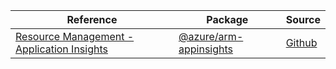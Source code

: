 | Reference | Package | Source |
|---|---|---|
|[Resource Management - Application Insights](arm-appinsights-readme.md)|[@azure/arm-appinsights](https://www.npmjs.com/package/@azure/arm-appinsights)|[Github](https://github.com/Azure/azure-sdk-for-js/blob/main/sdk/applicationinsights/arm-appinsights)|
